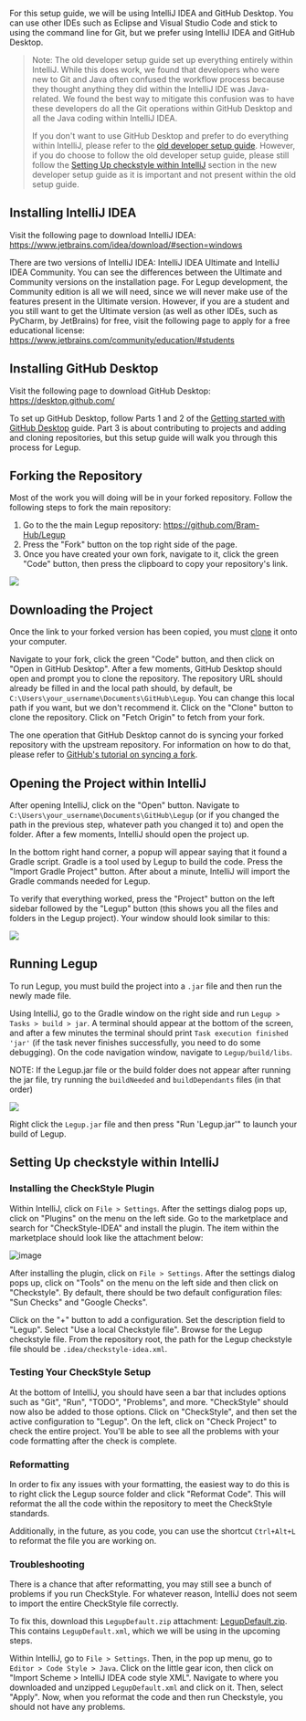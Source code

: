 For this setup guide, we will be using IntelliJ IDEA and GitHub Desktop. You can use other IDEs such as Eclipse and Visual Studio Code and stick to using the command line for Git, but we prefer using IntelliJ IDEA and GitHub Desktop.

> Note: The old developer setup guide set up everything entirely within IntelliJ. While this does work, we found that developers who were new to Git and Java often confused the workflow process because they thought anything they did within the IntelliJ IDE was Java-related. We found the best way to mitigate this confusion was to have these developers do all the Git operations within GitHub Desktop and all the Java coding within IntelliJ IDEA. 
>
> If you don't want to use GitHub Desktop and prefer to do everything within IntelliJ, please refer to the [old developer setup guide](https://github.com/Bram-Hub/Legup/wiki/The-Developer-Setup-Guide-for-an-IntelliJ-Workflow). However, if you do choose to follow the old developer setup guide, please still follow the [Setting Up checkstyle within IntelliJ](#setting-up-checkstyle-within-intellij) section in the new developer setup guide as it is important and not present within the old setup guide.

## Installing IntelliJ IDEA
Visit the following page to download IntelliJ IDEA: https://www.jetbrains.com/idea/download/#section=windows

There are two versions of IntelliJ IDEA: IntelliJ IDEA Ultimate and IntelliJ IDEA Community. You can see the differences between the Ultimate and Community versions on the installation page. For Legup development, the Community edition is all we will need, since we will never make use of the features present in the Ultimate version. However, if you are a student and you still want to get the Ultimate version (as well as other IDEs, such as PyCharm, by JetBrains) for free, visit the following page to apply for a free educational license: https://www.jetbrains.com/community/education/#students

## Installing GitHub Desktop
Visit the following page to download GitHub Desktop: https://desktop.github.com/

To set up GitHub Desktop, follow Parts 1 and 2 of the [Getting started with GitHub Desktop](https://docs.github.com/en/desktop/installing-and-configuring-github-desktop/overview/getting-started-with-github-desktop) guide. Part 3 is about contributing to projects and adding and cloning repositories, but this setup guide will walk you through this process for Legup.

## Forking the Repository
Most of the work you will doing will be in your forked repository. Follow the following steps to fork the main repository:

1. Go to the the main Legup repository: https://github.com/Bram-Hub/Legup
2. Press the "Fork" button on the top right side of the page.
3. Once you have created your own fork, navigate to it, click the green "Code" button, then press the clipboard to copy your repository's link.

![](https://i.ibb.co/N6D2dTb/fork.png)

## Downloading the Project
Once the link to your forked version has been copied, you must [clone](https://docs.github.com/en/free-pro-team@latest/github/creating-cloning-and-archiving-repositories/cloning-a-repository) it onto your computer. 

Navigate to your fork, click the green "Code" button, and then click on "Open in GitHub Desktop". After a few moments, GitHub Desktop should open and prompt you to clone the repository. The repository URL should already be filled in and the local path should, by default, be `C:\Users\your_username\Documents\GitHub\Legup`. You can change this local path if you want, but we don't recommend it. Click on the "Clone" button to clone the repository. Click on "Fetch Origin" to fetch from your fork.

The one operation that GitHub Desktop cannot do is syncing your forked repository with the upstream repository. For information on how to do that, please refer to [GitHub's tutorial on syncing a fork](https://docs.github.com/en/pull-requests/collaborating-with-pull-requests/working-with-forks/syncing-a-fork).

## Opening the Project within IntelliJ
After opening IntelliJ, click on the "Open" button. Navigate to `C:\Users\your_username\Documents\GitHub\Legup` (or if you changed the path in the previous step, whatever path you changed it to) and open the folder. After a few moments, IntelliJ should open the project up. 

In the bottom right hand corner, a popup will appear saying that it found a Gradle script. Gradle is a tool used by Legup to build the code. Press the "Import Gradle Project" button. After about a minute, IntelliJ will import the Gradle commands needed for Legup. 

To verify that everything worked, press the "Project" button on the left sidebar followed by the "Legup" button (this shows you all the files and folders in the Legup project). Your window should look similar to this:

![](https://i.ibb.co/S3dtrhP/legup-clone.png)

## Running Legup
To run Legup, you must build the project into a `.jar` file and then run the newly made file. 

Using IntelliJ, go to the Gradle window on the right side and run `Legup > Tasks > build > jar`. A terminal should appear at the bottom of the screen, and after a few minutes the terminal should print `Task execution finished 'jar'` (if the task never finishes successfully, you need to do some debugging). On the code navigation window, navigate to `Legup/build/libs`.

NOTE: If the Legup.jar file or the build folder does not appear after running the jar file, try running the `buildNeeded` and `buildDependants` files (in that order)

![](https://i.ibb.co/jMDCK06/jar-location.png)

Right click the `Legup.jar` file and then press "Run 'Legup.jar'" to launch your build of Legup.

## Setting Up checkstyle within IntelliJ
### Installing the CheckStyle Plugin
Within IntelliJ, click on `File > Settings`. After the settings dialog pops up, click on "Plugins" on the menu on the left side. Go to the marketplace and search for "CheckStyle-IDEA" and install the plugin. The item within the marketplace should look like the attachment below:

![image](https://user-images.githubusercontent.com/46334090/183318550-93652e0e-364a-478a-8300-0b1948f783ea.png)

After installing the plugin, click on `File > Settings`. After the settings dialog pops up, click on "Tools" on the menu on the left side and then click on "Checkstyle". By default, there should be two default configuration files: "Sun Checks" and "Google Checks". 

Click on the "+" button to add a configuration. Set the description field to "Legup". Select "Use a local Checkstyle file". Browse for the Legup checkstyle file. From the repository root, the path for the Legup checkstyle file should be `.idea/checkstyle-idea.xml`.

### Testing Your CheckStyle Setup
At the bottom of IntelliJ, you should have seen a bar that includes options such as "Git", "Run", "TODO", "Problems", and more. "CheckStyle" should now also be added to those options. Click on "CheckStyle", and then set the active configuration to "Legup". On the left, click on "Check Project" to check the entire project. You'll be able to see all the problems with your code formatting after the check is complete.

### Reformatting
In order to fix any issues with your formatting, the easiest way to do this is to right click the Legup source folder and click "Reformat Code". This will reformat the all the code within the repository to meet the CheckStyle standards.

Additionally, in the future, as you code, you can use the shortcut `Ctrl+Alt+L` to reformat the file you are working on.

### Troubleshooting
There is a chance that after reformatting, you may still see a bunch of problems if you run CheckStyle. For whatever reason, IntelliJ does not seem to import the entire CheckStyle file correctly.

To fix this, download this `LegupDefault.zip` attachment:
[LegupDefault.zip](https://github.com/Bram-Hub/Legup/files/9293908/LegupDefault.zip). This contains `LegupDefault.xml`, which we will be using in the upcoming steps.

Within IntelliJ, go to `File > Settings`. Then, in the pop up menu, go to `Editor > Code Style > Java`. Click on the little gear icon, then click on "Import Scheme > IntelliJ IDEA code style XML". Navigate to where you downloaded and unzipped `LegupDefault.xml` and click on it. Then, select "Apply". Now, when you reformat the code and then run Checkstyle, you should not have any problems.

